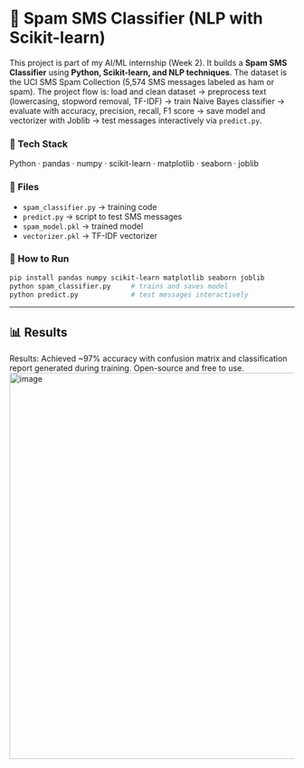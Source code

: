 # 📩 Spam SMS Classifier (NLP with Scikit-learn)

This project is part of my AI/ML internship (Week 2). It builds a **Spam SMS Classifier** using **Python, Scikit-learn, and NLP techniques**. The dataset is the UCI SMS Spam Collection (5,574 SMS messages labeled as ham or spam). The project flow is: load and clean dataset → preprocess text (lowercasing, stopword removal, TF-IDF) → train Naive Bayes classifier → evaluate with accuracy, precision, recall, F1 score → save model and vectorizer with Joblib → test messages interactively via `predict.py`. 

### 🔹 Tech Stack
Python · pandas · numpy · scikit-learn · matplotlib · seaborn · joblib  

### 🔹 Files
- `spam_classifier.py` → training code  
- `predict.py` → script to test SMS messages  
- `spam_model.pkl` → trained model  
- `vectorizer.pkl` → TF-IDF vectorizer  

### 🔹 How to Run
```bash
pip install pandas numpy scikit-learn matplotlib seaborn joblib
python spam_classifier.py     # trains and saves model
python predict.py             # test messages interactively
```

---

## 📊 Results

Results: Achieved ~97% accuracy with confusion matrix and classification report generated during training. Open-source and free to use.
<img width="1200" height="683" alt="image" src="https://github.com/user-attachments/assets/0b104c28-afea-42a9-87be-898a4da63bdd" />
